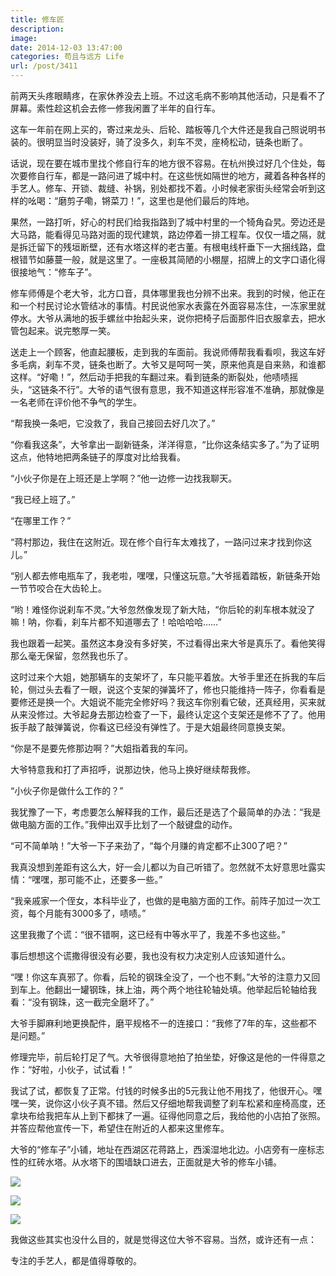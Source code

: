 ```yaml
---
title: 修车匠
description: 
image: 
date: 2014-12-03 13:47:00
categories: 苟且与远方 Life
url: /post/3411
---
```


前两天头疼眼睛疼，在家休养没去上班。不过这毛病不影响其他活动，只是看不了屏幕。索性趁这机会去修一修我闲置了半年的自行车。

这车一年前在网上买的，寄过来龙头、后轮、踏板等几个大件还是我自己照说明书装的。很明显当时没装好，骑了没多久，刹车不灵，座椅松动，链条也断了。

话说，现在要在城市里找个修自行车的地方很不容易。在杭州换过好几个住处，每次要修自行车，都是一路问进了城中村。在这些恍如隔世的地方，藏着各种各样的手艺人。修车、开锁、裁缝、补锅，别处都找不着。小时候老家街头经常会听到这样的吆喝：“磨剪子嘞，锵菜刀！”，这里也是他们最后的阵地。

果然，一路打听，好心的村民们给我指路到了城中村里的一个犄角旮旯。旁边还是大马路，能看得见马路对面的现代建筑，路边停着一排工程车。仅仅一墙之隔，就是拆迁留下的残垣断壁，还有水塔这样的老古董。有根电线杆垂下一大捆线路，盘根错节如藤蔓一般，就是这里了。一座极其简陋的小棚屋，招牌上的文字口语化得很接地气：“修车子”。

修车师傅是个老大爷，北方口音，具体哪里我也分辨不出来。我到的时候，他正在和一个村民讨论水管结冰的事情。村民说他家水表露在外面容易冻住，一冻家里就停水。大爷从满地的扳手螺丝中抬起头来，说你把椅子后面那件旧衣服拿去，把水管包起来。说完憨厚一笑。

送走上一个顾客，他直起腰板，走到我的车面前。我说师傅帮我看看呗，我这车好多毛病，刹车不灵，链条也断了。大爷又是呵呵一笑，原来他真是自来熟，和谁都这样。“好嘞！”，然后动手把我的车翻过来。看到链条的断裂处，他啧啧摇头，“这链条不行”。大爷的语气很有意思，我不知道这样形容准不准确，那就像是一名老师在评价他不争气的学生。

“帮我换一条吧，它没救了，我自己接回去好几次了。”

“你看我这条”，大爷拿出一副新链条，洋洋得意，“比你这条结实多了。”为了证明这点，他特地把两条链子的厚度对比给我看。

“小伙子你是在上班还是上学啊？”他一边修一边找我聊天。

“我已经上班了。”

“在哪里工作？”

“蒋村那边，我住在这附近。现在修个自行车太难找了，一路问过来才找到你这儿。”

“别人都去修电瓶车了，我老啦，嘿嘿，只懂这玩意。”大爷摇着踏板，新链条开始一节节咬合在大齿轮上。

“哟！难怪你说刹车不灵。”大爷忽然像发现了新大陆，“你后轮的刹车根本就没了嘛！呐，你看，刹车片都不知道哪去了！哈哈哈哈……”

我也跟着一起笑。虽然这本身没有多好笑，不过看得出来大爷是真乐了。看他笑得那么毫无保留，忽然我也乐了。

这时过来个大姐，她那辆车的支架坏了，车只能平着放。大爷手里还在拆我的车后轮，侧过头去看了一眼，说这个支架的弹簧坏了，修也只能维持一阵子，你看看是要修还是换一个。大姐说不能完全修好吗？我这车你别看它破，还真经用，买来就从来没修过。大爷起身去那边检查了一下，最终认定这个支架还是修不了了。他用扳手敲了敲弹簧说，你看这已经没有弹性了。于是大姐最终同意换支架。

“你是不是要先修那边啊？”大姐指着我的车问。

大爷特意我和打了声招呼，说那边快，他马上换好继续帮我修。

“小伙子你是做什么工作的？”

我犹豫了一下，考虑要怎么解释我的工作，最后还是选了个最简单的办法：“我是做电脑方面的工作。”我伸出双手比划了一个敲键盘的动作。

“可不简单呐！”大爷一下子来劲了，“每个月赚的肯定都不止300了吧？”

我真没想到差距有这么大，好一会儿都以为自己听错了。忽然就不太好意思吐露实情：“嘿嘿，那可能不止，还要多一些。”

“我亲戚家一个侄女，本科毕业了，也做的是电脑方面的工作。前阵子加过一次工资，每个月能有3000多了，啧啧。”

这里我撒了个谎：“很不错啊，这已经有中等水平了，我差不多也这些。”

事后想想这个谎撒得很没有必要，我也没有权力决定别人应该知道什么。

“嘿！你这车真邪了。你看，后轮的钢珠全没了，一个也不剩。”大爷的注意力又回到车上。他翻出一罐钢珠，抹上油，两个两个地往轮轴处填。他举起后轮轴给我看：“没有钢珠，这一截完全磨坏了。”

大爷手脚麻利地更换配件，磨平规格不一的连接口：“我修了7年的车，这些都不是问题。”

修理完毕，前后轮打足了气。大爷很得意地拍了拍坐垫，好像这是他的一件得意之作：“好啦，小伙子，试试看！”

我试了试，都恢复了正常。付钱的时候多出的5元我让他不用找了，他很开心。嘿嘿一笑，说你这小伙子真不错。然后又仔细地帮我调整了刹车松紧和座椅高度，还拿块布给我把车从上到下都抹了一遍。征得他同意之后，我给他的小店拍了张照。并答应帮他宣传一下，希望住在附近的人都来这里修车。

大爷的“修车子”小铺，地址在西湖区花蒋路上，西溪湿地北边。小店旁有一座标志性的红砖水塔。从水塔下的围墙缺口进去，正面就是大爷的修车小铺。

![](https://cdn.victor42.work/posts/2014-12/12-03/1.png)

![](https://cdn.victor42.work/posts/2014-12/12-03/2.jpg)

![](https://cdn.victor42.work/posts/2014-12/12-03/3.jpg)

我做这些其实也没什么目的，就是觉得这位大爷不容易。当然，或许还有一点：

专注的手艺人，都是值得尊敬的。